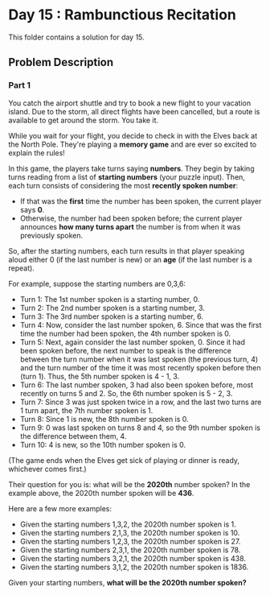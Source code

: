 # Day 15 : Rambunctious Recitation

This folder contains a solution for day 15.

## Problem Description

### Part 1

You catch the airport shuttle and try to book a new flight to your vacation island. Due to the storm, all direct flights have been cancelled, but a route is available to get around the storm. You take it.

While you wait for your flight, you decide to check in with the Elves back at the North Pole. They're playing a **memory game** and are ever so excited to explain the rules!

In this game, the players take turns saying **numbers**. They begin by taking turns reading from a list of **starting numbers** (your puzzle input). Then, each turn consists of considering the most **recently spoken number**:

  - If that was the **first** time the number has been spoken, the current player says **0**.
  - Otherwise, the number had been spoken before; the current player announces **how many turns apart** the number is from when it was previously spoken.

So, after the starting numbers, each turn results in that player speaking aloud either 0 (if the last number is new) or an **age** (if the last number is a repeat).

For example, suppose the starting numbers are 0,3,6:

  - Turn 1: The 1st number spoken is a starting number, 0.
  - Turn 2: The 2nd number spoken is a starting number, 3.
  - Turn 3: The 3rd number spoken is a starting number, 6.
  - Turn 4: Now, consider the last number spoken, 6. Since that was the first time the number had been spoken, the 4th number spoken is 0.
  - Turn 5: Next, again consider the last number spoken, 0. Since it had been spoken before, the next number to speak is the difference between the turn number when it was last spoken (the previous turn, 4) and the turn number of the time it was most recently spoken before then (turn 1). Thus, the 5th number spoken is 4 - 1, 3.
  - Turn 6: The last number spoken, 3 had also been spoken before, most recently on turns 5 and 2. So, the 6th number spoken is 5 - 2, 3.
  - Turn 7: Since 3 was just spoken twice in a row, and the last two turns are 1 turn apart, the 7th number spoken is 1.
  - Turn 8: Since 1 is new, the 8th number spoken is 0.
  - Turn 9: 0 was last spoken on turns 8 and 4, so the 9th number spoken is the difference between them, 4.
  - Turn 10: 4 is new, so the 10th number spoken is 0.

(The game ends when the Elves get sick of playing or dinner is ready, whichever comes first.)

Their question for you is: what will be the **2020th** number spoken? In the example above, the 2020th number spoken will be **436**.

Here are a few more examples:

  - Given the starting numbers 1,3,2, the 2020th number spoken is 1.
  - Given the starting numbers 2,1,3, the 2020th number spoken is 10.
  - Given the starting numbers 1,2,3, the 2020th number spoken is 27.
  - Given the starting numbers 2,3,1, the 2020th number spoken is 78.
  - Given the starting numbers 3,2,1, the 2020th number spoken is 438.
  - Given the starting numbers 3,1,2, the 2020th number spoken is 1836.

Given your starting numbers, **what will be the 2020th number spoken?**
